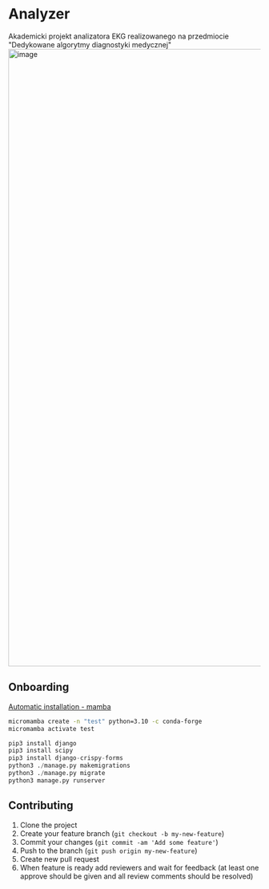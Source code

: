 # Analyzer
Akademicki projekt analizatora EKG realizowanego na przedmiocie "Dedykowane algorytmy diagnostyki medycznej"
[<img width="1231" alt="image" src="https://user-images.githubusercontent.com/22752828/202790800-678b2c61-5350-4608-bb71-5b9b9a2401cf.png">](https://coggle.it/diagram/Y3fhb71Eo51jevuX/t/-/6821abec65cb3b7c8fe64d795b9845c34a429eb27f34f7e216be326823b10820)

## Onboarding
<!-- [How to install and use pip on macOS ](https://gist.github.com/haircut/14705555d58432a5f01f9188006a04ed) -->
[Automatic installation - mamba](https://mamba.readthedocs.io/en/latest/installation.html)

```sh
micromamba create -n "test" python=3.10 -c conda-forge
micromamba activate test
```
<!-- How to install on Debian Linux
```sh
sudo apt update
sudo apt install libffi-dev libsqlite3-dev zlib1g-dev libncurses5-dev libgdbm-dev libnss3-dev libssl-dev build-essential libreadline-dev wget libbz2-dev
wget https://www.python.org/ftp/python/3.9.16/Python-3.9.16.tgz 
tar -xf Python-3.9.16.tgz
cd Python-3.9.16
./configure --enable-optimizations
make -j 8
sudo make altinstall
``` -->
```python
pip3 install django  
pip3 install scipy
pip3 install django-crispy-forms
python3 ./manage.py makemigrations
python3 ./manage.py migrate
python3 manage.py runserver
```

## Contributing

1. Clone the project
2. Create your feature branch (`git checkout -b my-new-feature`)
3. Commit your changes (`git commit -am 'Add some feature'`)
4. Push to the branch (`git push origin my-new-feature`)
5. Create new pull request
6. When feature is ready add reviewers and wait for feedback (at least one
   approve should be given and all review comments should be resolved)
